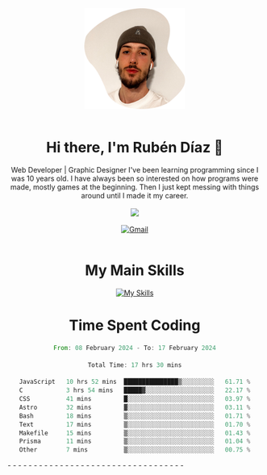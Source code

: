 <div align="center">
	<img height=200 width=200 src="./.img/yo_github_pfp.png" alt="Rubén Díaz" width=200/><br><br>
	
	
 # Hi there, I'm Rubén Díaz 👋

  Web Developer | Graphic Designer
  I've been learning programming since I was 10 years old. I have always been so interested on how programs were made, mostly games at the beginning. Then I just kept messing with things around until I made it my career.
  <br>
  <br>
  <a href="https://www.github.com/rubendiazzz" target="_blank" rel="noreferrer"><img
src="https://img.shields.io/github/followers/rubendiazzz?logo=github&style=for-the-badge&color=red" /></a>


  <a href="mailto:rubendfraga@gmail.com">![Gmail](https://img.shields.io/badge/Gmail-D14836?style=for-the-badge&logo=gmail&logoColor=white)</a><br><br>

  # My Main Skills
  [![My Skills](https://skillicons.dev/icons?i=js,html,css,tailwind,c,cpp,cs,react,nextjs,astro,mysql,mongo)](https://skillicons.dev)

# Time Spent Coding
<!--START_SECTION:waka-->

```rust
From: 08 February 2024 - To: 17 February 2024

Total Time: 17 hrs 30 mins

JavaScript   10 hrs 52 mins  ███████████████▒░░░░░░░░░   61.71 %
C            3 hrs 54 mins   █████▓░░░░░░░░░░░░░░░░░░░   22.17 %
CSS          41 mins         █░░░░░░░░░░░░░░░░░░░░░░░░   03.97 %
Astro        32 mins         ▓░░░░░░░░░░░░░░░░░░░░░░░░   03.11 %
Bash         18 mins         ▒░░░░░░░░░░░░░░░░░░░░░░░░   01.71 %
Text         17 mins         ▒░░░░░░░░░░░░░░░░░░░░░░░░   01.70 %
Makefile     15 mins         ▒░░░░░░░░░░░░░░░░░░░░░░░░   01.43 %
Prisma       11 mins         ▒░░░░░░░░░░░░░░░░░░░░░░░░   01.04 %
Other        7 mins          ▒░░░░░░░░░░░░░░░░░░░░░░░░   00.75 %
```

<!--END_SECTION:waka-->
</div>
-
-
-
-
-
-
-
-
-
-
-
-
-
-
-
-
-
-
-
-
-
-
-
-
-
-
-
-
-
-
-
-
-
-
